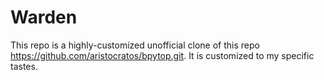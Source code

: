 # Warden

This repo is a highly-customized unofficial clone of this repo https://github.com/aristocratos/bpytop.git. It is customized to my specific tastes.


